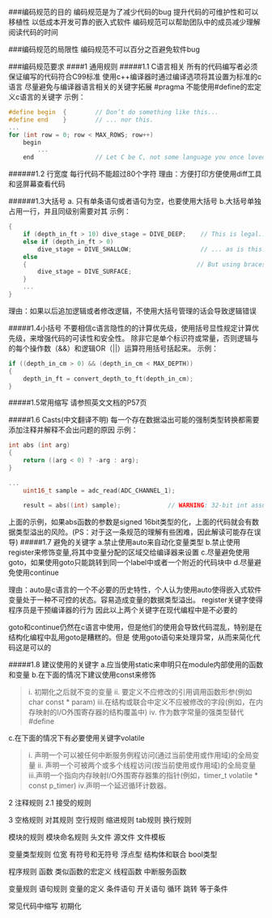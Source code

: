###编码规范的目的
编码规范是为了减少代码的bug
提升代码的可维护性和可以移植性
以低成本开发可靠的嵌入式软件
编码规范可以帮助团队中的成员减少理解阅读代码的时间

###编码规范的局限性
编码规范不可以百分之百避免软件bug

###编码规范要求
####1 通用规则
#####1.1 C语言相关
所有的代码编写者必须保证编写的代码符合C99标准
使用c++编译器时通过编译选项将其设置为标准的c语言
尽量避免与编译器语言相关的关键字拓展 #pragma
不能使用#define的宏定义c语言的关键字
示例：
```c
#define begin  {        // Don’t do something like this... 
#define end    }        // ... nor this. 
... 
for (int row = 0; row < MAX_ROWS; row++) 
    begin 
        ...      
    end                 // Let C be C, not some language you once loved. 
```
######1.2 行宽度
每行代码不能超过80个字符
理由：方便打印方便使用diff工具和竖屏幕查看代码

######1.3大括号
a. 只有单条语句或者语句为空，也要使用大括号
b.大括号单独占用一行，并且同级别需要对其
示例：
```c
{ 
    if (depth_in_ft > 10) dive_stage = DIVE_DEEP;    // This is legal... 
    else if (depth_in_ft > 0) 
        dive_stage = DIVE_SHALLOW;                   // ... as is this. 
    else   
    {                                               // But using braces is always safer. 
        dive_stage = DIVE_SURFACE; 
    } 
    ... 
} 
```
理由：如果以后追加逻辑或者修改逻辑，不使用大括号管理的话会导致逻辑错误

#####1.4小括号
不要相信c语言隐性的的计算优先级，使用括号显性规定计算优先级，来增强代码的可读性和安全性。
除非它是单个标识符或常量，否则逻辑与的每个操作数（&&）和逻辑OR（||）运算符用括号括起来。
示例：
```c
if ((depth_in_cm > 0) && (depth_in_cm < MAX_DEPTH)) 
{ 
    depth_in_ft = convert_depth_to_ft(depth_in_cm); 
} 
```

#####1.5常用缩写
请参照英文文档的P57页

#####1.6 Casts(中文翻译不明) 
每一个存在数据溢出可能的强制类型转换都需要添加注释并解释不会出问题的原因
示例：
```c
int abs (int arg) 
{ 
    return ((arg < 0) ? -arg : arg); 
} 
 
... 
    uint16_t sample = adc_read(ADC_CHANNEL_1); 
 
    result = abs((int) sample);             // WARNING: 32-bit int assumed. 
```
上面的示例，如果abs函数的参数是signed 16bit类型的化，上面的代码就会有数据类型溢出的风险。(PS：对于这一条规范的理解有些困难，因此解读可能存在误导)
#####1.7 避免的关键字
a.禁止使用auto来自动化变量类型
b.禁止使用register来修饰变量,将其中变量分配的区域交给编译器来设置
c.尽量避免使用goto，如果使用goto只能跳转到同一个label中或者一个附近的代码块中
d.尽量避免使用continue

理由：auto是c语言的一个不必要的历史特性，个人认为使用auto使得嵌入式软件变量处于一种不可控的状态。容易造成变量的数据类型溢出。
register关键字使得程序员是干预编译器的行为
因此以上两个关键字在现代编程中是不必要的

goto和continue仍然在c语言中使用，但是他们的使用会导致代码混乱，特别是在结构化编程中乱用goto是糟糕的。但是
使用goto语句来处理异常，从而来简化代码这是可以的

#####1.8 建议使用的关键字
a.应当使用static来申明只在module内部使用的函数和变量
b.在下面的情况下建议使用const来修饰
> i.  初期化之后就不变的变量
>  ii. 要定义不应修改的引用调用函数形参(例如char const * param)
>  iii.在结构或联合中定义不应被修改的字段(例如，在内存映射的I/O外围寄存器的结构覆盖中)
>  iv. 作为数字常量的强类型替代#define

c.在下面的情况下有必要使用关键字volatile
>i.  声明一个可以被任何中断服务例程访问(通过当前使用或作用域)的全局变量
>ii. 声明一个可被两个或多个线程访问(按当前使用或作用域)的全局变量
>iii.声明一个指向内存映射I/O外围寄存器集的指针(例如，timer_t volatile * const p_timer)
>iv.声明一个延迟循环计数器。

2 注释规则
2.1 接受的规则

3 空格规则
对其规则
空行规则
缩进规则
tab规则
换行规则

模块的规则
模块命名规则
头文件
源文件
文件模板

变量类型规则
位宽
有符号和无符号
浮点型
结构体和联合
bool类型

程序规则
函数
类似函数的宏定义
线程函数
中断服务函数

变量规则
语句规则
变量的定义
条件语句
开关语句
循环
跳转
等于条件

常见代码中缩写
初期化


